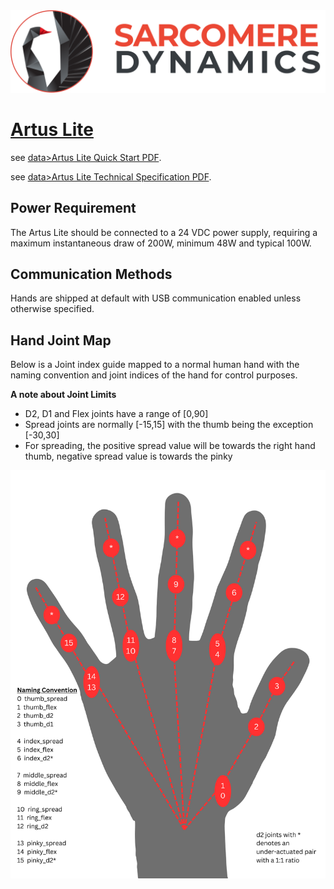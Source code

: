<img src='../../../data/images/SarcomereLogoHorizontal.svg'>

# [Artus Lite](/ArtusAPI/robot/artus_lite/data/Artus%20Lite.pdf)

see [data>Artus Lite Quick Start PDF](/ArtusAPI/robot/artus_lite/data/Artus%20Lite%20Quick%20Start.pdf).

see [data>Artus Lite Technical Specification PDF](/ArtusAPI/robot/artus_lite/data/).

## Power Requirement

The Artus Lite should be connected to a 24 VDC power supply, requiring a maximum instantaneous draw of 200W, minimum 48W and typical 100W.

## Communication Methods

Hands are shipped at default with USB communication enabled unless otherwise specified.

## Hand Joint Map
Below is a Joint index guide mapped to a normal human hand with the naming convention and joint indices of the hand for control purposes.

__A note about Joint Limits__

* D2, D1 and Flex joints have a range of [0,90]
* Spread joints are normally [-15,15] with the thumb being the exception [-30,30]
* For spreading, the positive spread value will be towards the right hand thumb, negative spread value is towards the pinky

<img src='data/images/hand_joint_map.png' width=800>
